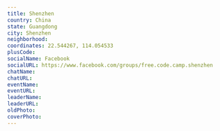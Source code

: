 ```yaml
---
title: Shenzhen
country: China
state: Guangdong
city: Shenzhen
neighborhood: 
coordinates: 22.544267, 114.054533
plusCode:
socialName: Facebook
socialURL: https://www.facebook.com/groups/free.code.camp.shenzhen
chatName:
chatURL:
eventName:
eventURL:
leaderName:
leaderURL:
oldPhoto: 
coverPhoto:
---
```

